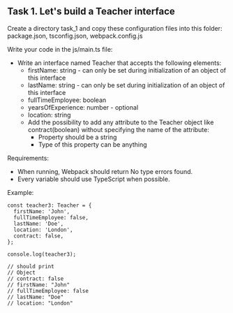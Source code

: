 ## Task 1. Let's build a Teacher interface

Create a directory task_1 and copy these configuration files into this folder: package.json, tsconfig.json, webpack.config.js

Write your code in the js/main.ts file:

- Write an interface named Teacher that accepts the following elements:
  - firstName: string - can only be set during initialization of an object of this interface
  - lastName: string - can only be set during initialization of an object of this interface
  - fullTimeEmployee: boolean
  - yearsOfExperience: number - optional
  - location: string
  - Add the possibility to add any attribute to the Teacher object like contract(boolean) without specifying the name of the attribute:
    - Property should be a string
    - Type of this property can be anything

Requirements:
- When running, Webpack should return No type errors found.
- Every variable should use TypeScript when possible.

Example:
```
const teacher3: Teacher = {
  firstName: 'John',
  fullTimeEmployee: false,
  lastName: 'Doe',
  location: 'London',
  contract: false,
};

console.log(teacher3);

// should print
// Object
// contract: false
// firstName: "John"
// fullTimeEmployee: false
// lastName: "Doe"
// location: "London"
```